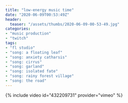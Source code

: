 ```yaml
---
title: "low-energy music time"
date: "2020-06-09T00:53:49Z"
header:
  teaser: "/assets/thumbs/2020-06-09-00-53-49.jpg"
categories:
- "music production"
- "twitch"
tags:
- "fl studio"
- "song: a floating leaf"
- "song: anxiety catharsis"
- "song: cirrus"
- "song: garland"
- "song: isolated fate"
- "song: rainy forest village"
- "song: the road"
---
```

{% include video id="432209731" provider="vimeo" %}
